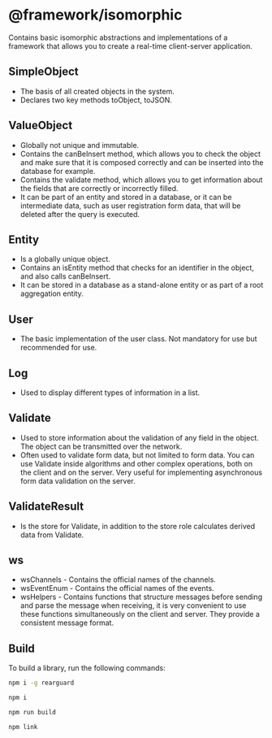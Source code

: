 # @framework/isomorphic

Contains basic isomorphic abstractions and implementations of a framework that allows you to create a real-time client-server application.

## SimpleObject

- The basis of all created objects in the system.
- Declares two key methods toObject, toJSON.

## ValueObject

- Globally not unique and immutable.
- Contains the canBeInsert method, which allows you to check the object and make sure that it is composed correctly and can be inserted into the database for example.
- Contains the validate method, which allows you to get information about the fields that are correctly or incorrectly filled.
- It can be part of an entity and stored in a database, or it can be intermediate data, such as user registration form data, that will be deleted after the query is executed.

## Entity

- Is a globally unique object.
- Contains an isEntity method that checks for an identifier in the object, and also calls canBeInsert.
- It can be stored in a database as a stand-alone entity or as part of a root aggregation entity.

## User

- The basic implementation of the user class. Not mandatory for use but recommended for use.

## Log

- Used to display different types of information in a list.

## Validate

- Used to store information about the validation of any field in the object. The object can be transmitted over the network.
- Often used to validate form data, but not limited to form data. You can use Validate inside algorithms and other complex operations, both on the client and on the server. Very useful for implementing asynchronous form data validation on the server.

## ValidateResult

- Is the store for Validate, in addition to the store role calculates derived data from Validate.

## ws

- wsChannels - Contains the official names of the channels.
- wsEventEnum - Contains the official names of the events.
- wsHelpers - Contains functions that structure messages before sending and parse the message when receiving, it is very convenient to use these functions simultaneously on the client and server. They provide a consistent message format.

## Build

To build a library, run the following commands:

```sh
npm i -g rearguard

npm i

npm run build

npm link
```
